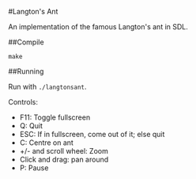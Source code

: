 #Langton's Ant

An implementation of the famous Langton's ant in SDL.

##Compile

`make`

##Running

Run with `./langtonsant`.

Controls:

* F11: Toggle fullscreen
* Q: Quit
* ESC: If in fullscreen, come out of it; else quit
* C: Centre on ant
* +/- and scroll wheel: Zoom
* Click and drag: pan around
* P: Pause
